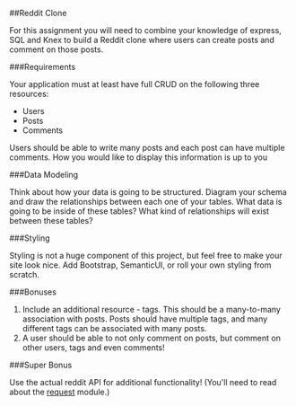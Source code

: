 ##Reddit Clone

For this assignment you will need to combine your knowledge of express, SQL and Knex to build a Reddit clone where users can create posts and comment on those posts. 

###Requirements

Your application must at least have full CRUD on the following three resources: 

- Users
- Posts
- Comments

Users should be able to write many posts and each post can have multiple comments. How you would like to display this information is up to you

###Data Modeling

Think about how your data is going to be structured. Diagram your schema and draw the relationships between each one of your tables. What data is going to be inside of these tables? What kind of relationships will exist between these tables?

###Styling

Styling is not a huge component of this project, but feel free to make your site look nice. Add Bootstrap, SemanticUI, or roll your own styling from scratch. 

###Bonuses

1. Include an additional resource - tags. This should be a many-to-many association with posts. Posts should have multiple tags, and many different tags can be associated with many posts.
1. A user should be able to not only comment on posts, but comment on other users, tags and even comments!

###Super Bonus

Use the actual reddit API for additional functionality! (You'll need to read about the [request](https://www.npmjs.com/package/request) module.)

